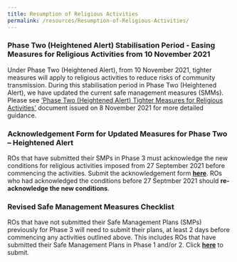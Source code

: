 ```yaml
---
title: Resumption of Religious Activities
permalink: /resources/Resumption-of-Religious-Activities/
---
```

### Phase Two (Heightened Alert) Stabilisation Period - Easing Measures for Religious Activities from 10 November 2021

Under Phase Two (Heightened Alert), from 10 November 2021, tighter measures will apply to religious activities to reduce risks of community transmission.  During this stabilisation period in Phase Two (Heightened Alert), we have updated the current safe management measures (SMMs). Please see ['Phase Two (Heightened Alert) Tighter Measures for Religious Activities'](/files/PhaseTwoTMRA_10Nov2021.pdf) document issued on 8 November 2021 for more detailed guidance. 

### Acknowledgement Form for Updated Measures for Phase Two – Heightened Alert

ROs that have submitted their SMPs in Phase 3 must acknowledge the new conditions for religious activities imposed from 27 September 2021 before commencing the activities. Submit the acknowledgement form **[here](https://go.gov.sg/AckFormTOP2HA)**. ROs who had acknowledged the conditions before 27 Septmber 2021 should **re-acknowledge the new conditions**.

### Revised Safe Management Measures Checklist 

ROs that have not submitted their Safe Management Plans (SMPs) previously for Phase 3 will need to submit their plans, at least 2 days before commencing any activities outlined above. This includes ROs that have submitted their Safe Management Plans in Phase 1 and/or 2. Click **[here](https://go.gov.sg/phase3smpha)** to submit.